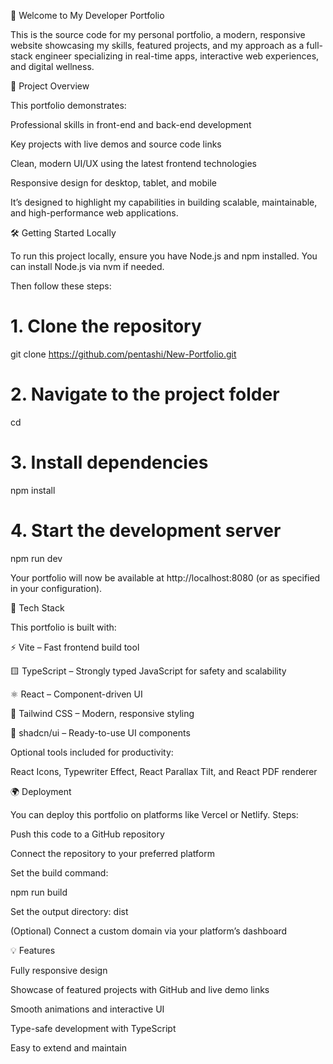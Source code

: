 👋 Welcome to My Developer Portfolio

This is the source code for my personal portfolio, a modern, responsive website showcasing my skills, featured projects, and my approach as a full-stack engineer specializing in real-time apps, interactive web experiences, and digital wellness.

🚀 Project Overview

This portfolio demonstrates:

Professional skills in front-end and back-end development

Key projects with live demos and source code links

Clean, modern UI/UX using the latest frontend technologies

Responsive design for desktop, tablet, and mobile

It’s designed to highlight my capabilities in building scalable, maintainable, and high-performance web applications.

🛠️ Getting Started Locally

To run this project locally, ensure you have Node.js and npm installed. You can install Node.js via nvm
 if needed.

Then follow these steps:

# 1. Clone the repository
git clone <https://github.com/pentashi/New-Portfolio.git>

# 2. Navigate to the project folder
cd <New-Portfolio>

# 3. Install dependencies
npm install

# 4. Start the development server
npm run dev


Your portfolio will now be available at http://localhost:8080
 (or as specified in your configuration).

🧰 Tech Stack

This portfolio is built with:

⚡ Vite – Fast frontend build tool

🟨 TypeScript – Strongly typed JavaScript for safety and scalability

⚛️ React – Component-driven UI

🎨 Tailwind CSS – Modern, responsive styling

🧩 shadcn/ui – Ready-to-use UI components

Optional tools included for productivity:

React Icons, Typewriter Effect, React Parallax Tilt, and React PDF renderer

🌍 Deployment

You can deploy this portfolio on platforms like Vercel or Netlify. Steps:

Push this code to a GitHub repository

Connect the repository to your preferred platform

Set the build command:

npm run build


Set the output directory: dist

(Optional) Connect a custom domain via your platform’s dashboard

💡 Features

Fully responsive design

Showcase of featured projects with GitHub and live demo links

Smooth animations and interactive UI

Type-safe development with TypeScript

Easy to extend and maintain